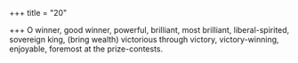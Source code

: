 +++
title = "20"

+++
O winner, good winner, powerful, brilliant, most brilliant, liberal-spirited, sovereign king, (bring wealth) victorious through victory,
victory-winning, enjoyable, foremost at the prize-contests.